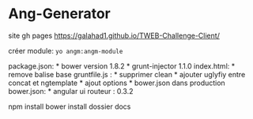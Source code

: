 # Ang-Generator


site gh pages
https://galahad1.github.io/TWEB-Challenge-Client/

créer module: `yo angm:angm-module`



package.json: * bower version 1.8.2
              * grunt-injector 1.1.0
index.html: * remove balise base
gruntfile.js : * supprimer clean
               * ajouter uglyfiy entre concat et ngtemplate
               * ajout options 
               * bower.json dans production
bower.json:  * angular ui routeur : 0.3.2

npm install
bower install
dossier docs
